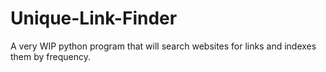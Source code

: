 # Unique-Link-Finder
A very WIP python program that will search websites for links and indexes them by frequency.
